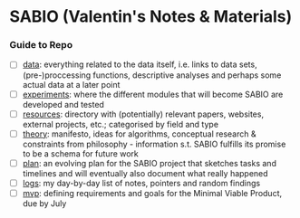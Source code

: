# SABIO (Valentin's Notes & Materials)

### Guide to Repo

 - [ ] [data](/data): everything related to the data itself, i.e. links to data sets, (pre-)proccessing functions, descriptive analyses and perhaps some actual data at a later point
 - [ ] [experiments](/experiments): where the different modules that will become SABIO are developed and tested
 - [ ] [resources](/resources): directory with (potentially) relevant papers, websites, external projects, etc.; categorised by field and type 
 - [ ] [theory](/theory): manifesto, ideas for algorithms, conceptual research & constraints from philosophy - information s.t. SABIO fulfills its promise to be a schema for future work 
 - [ ] [plan](/plan.md): an evolving plan for the SABIO project that sketches tasks and timelines and will eventually also document what really happened
 - [ ] [logs](/logs.md): my day-by-day list of notes, pointers and random findings
 - [ ] [mvp](/mvp.md): defining requirements and goals for the Minimal Viable Product, due by July
